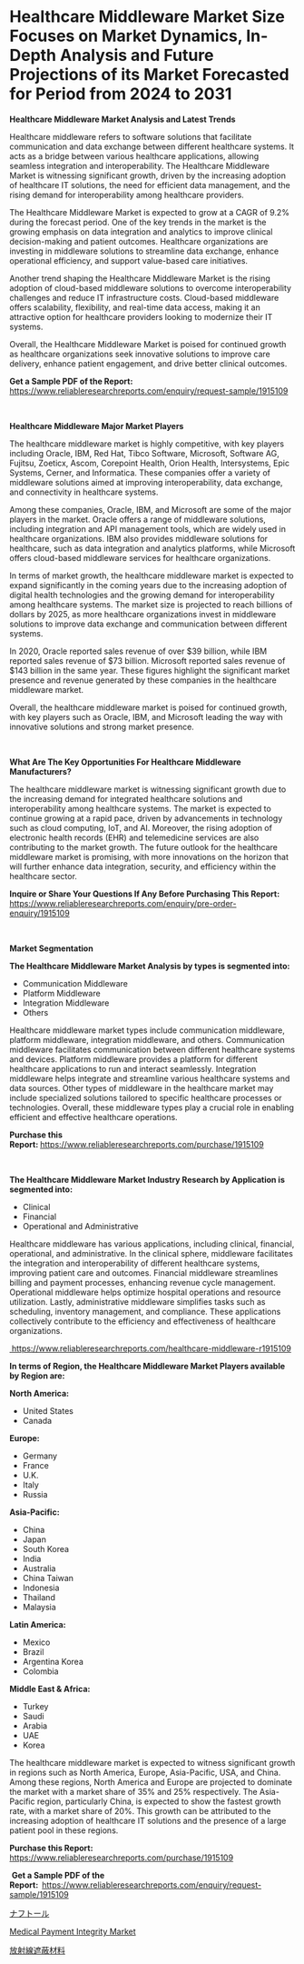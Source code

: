<p><h1>Healthcare Middleware Market Size Focuses on Market Dynamics, In-Depth Analysis and Future Projections of its Market Forecasted for Period from 2024 to 2031</h1></p><p><strong>Healthcare Middleware Market Analysis and Latest Trends</strong></p>
<p><p>Healthcare middleware refers to software solutions that facilitate communication and data exchange between different healthcare systems. It acts as a bridge between various healthcare applications, allowing seamless integration and interoperability. The Healthcare Middleware Market is witnessing significant growth, driven by the increasing adoption of healthcare IT solutions, the need for efficient data management, and the rising demand for interoperability among healthcare providers.</p><p>The Healthcare Middleware Market is expected to grow at a CAGR of 9.2% during the forecast period. One of the key trends in the market is the growing emphasis on data integration and analytics to improve clinical decision-making and patient outcomes. Healthcare organizations are investing in middleware solutions to streamline data exchange, enhance operational efficiency, and support value-based care initiatives.</p><p>Another trend shaping the Healthcare Middleware Market is the rising adoption of cloud-based middleware solutions to overcome interoperability challenges and reduce IT infrastructure costs. Cloud-based middleware offers scalability, flexibility, and real-time data access, making it an attractive option for healthcare providers looking to modernize their IT systems.</p><p>Overall, the Healthcare Middleware Market is poised for continued growth as healthcare organizations seek innovative solutions to improve care delivery, enhance patient engagement, and drive better clinical outcomes.</p></p>
<p><strong>Get a Sample PDF of the Report:&nbsp;</strong> <a href="https://www.reliableresearchreports.com/enquiry/request-sample/1915109">https://www.reliableresearchreports.com/enquiry/request-sample/1915109</a></p>
<p>&nbsp;</p>
<p><strong>Healthcare Middleware Major Market Players</strong></p>
<p><p>The healthcare middleware market is highly competitive, with key players including Oracle, IBM, Red Hat, Tibco Software, Microsoft, Software AG, Fujitsu, Zoeticx, Ascom, Corepoint Health, Orion Health, Intersystems, Epic Systems, Cerner, and Informatica. These companies offer a variety of middleware solutions aimed at improving interoperability, data exchange, and connectivity in healthcare systems.</p><p>Among these companies, Oracle, IBM, and Microsoft are some of the major players in the market. Oracle offers a range of middleware solutions, including integration and API management tools, which are widely used in healthcare organizations. IBM also provides middleware solutions for healthcare, such as data integration and analytics platforms, while Microsoft offers cloud-based middleware services for healthcare organizations.</p><p>In terms of market growth, the healthcare middleware market is expected to expand significantly in the coming years due to the increasing adoption of digital health technologies and the growing demand for interoperability among healthcare systems. The market size is projected to reach billions of dollars by 2025, as more healthcare organizations invest in middleware solutions to improve data exchange and communication between different systems.</p><p>In 2020, Oracle reported sales revenue of over $39 billion, while IBM reported sales revenue of $73 billion. Microsoft reported sales revenue of $143 billion in the same year. These figures highlight the significant market presence and revenue generated by these companies in the healthcare middleware market.</p><p>Overall, the healthcare middleware market is poised for continued growth, with key players such as Oracle, IBM, and Microsoft leading the way with innovative solutions and strong market presence.</p></p>
<p>&nbsp;</p>
<p><strong>What Are The Key Opportunities For Healthcare Middleware Manufacturers?</strong></p>
<p><p>The healthcare middleware market is witnessing significant growth due to the increasing demand for integrated healthcare solutions and interoperability among healthcare systems. The market is expected to continue growing at a rapid pace, driven by advancements in technology such as cloud computing, IoT, and AI. Moreover, the rising adoption of electronic health records (EHR) and telemedicine services are also contributing to the market growth. The future outlook for the healthcare middleware market is promising, with more innovations on the horizon that will further enhance data integration, security, and efficiency within the healthcare sector.</p></p>
<p><strong>Inquire or Share Your Questions If Any Before Purchasing This Report:</strong> <a href="https://www.reliableresearchreports.com/enquiry/pre-order-enquiry/1915109">https://www.reliableresearchreports.com/enquiry/pre-order-enquiry/1915109</a></p>
<p>&nbsp;</p>
<p><strong>Market Segmentation</strong></p>
<p><strong>The Healthcare Middleware Market Analysis by types is segmented into:</strong></p>
<p><ul><li>Communication Middleware</li><li>Platform Middleware</li><li>Integration Middleware</li><li>Others</li></ul></p>
<p><p>Healthcare middleware market types include communication middleware, platform middleware, integration middleware, and others. Communication middleware facilitates communication between different healthcare systems and devices. Platform middleware provides a platform for different healthcare applications to run and interact seamlessly. Integration middleware helps integrate and streamline various healthcare systems and data sources. Other types of middleware in the healthcare market may include specialized solutions tailored to specific healthcare processes or technologies. Overall, these middleware types play a crucial role in enabling efficient and effective healthcare operations.</p></p>
<p><strong>Purchase this Report:&nbsp;</strong><a href="https://www.reliableresearchreports.com/purchase/1915109">https://www.reliableresearchreports.com/purchase/1915109</a></p>
<p>&nbsp;</p>
<p><strong>The Healthcare Middleware Market Industry Research by Application is segmented into:</strong></p>
<p><ul><li>Clinical</li><li>Financial</li><li>Operational and Administrative</li></ul></p>
<p><p>Healthcare middleware has various applications, including clinical, financial, operational, and administrative. In the clinical sphere, middleware facilitates the integration and interoperability of different healthcare systems, improving patient care and outcomes. Financial middleware streamlines billing and payment processes, enhancing revenue cycle management. Operational middleware helps optimize hospital operations and resource utilization. Lastly, administrative middleware simplifies tasks such as scheduling, inventory management, and compliance. These applications collectively contribute to the efficiency and effectiveness of healthcare organizations.</p></p>
<p><a href="https://www.reliableresearchreports.com/healthcare-middleware-r1915109">&nbsp;https://www.reliableresearchreports.com/healthcare-middleware-r1915109</a></p>
<p><strong>In terms of Region, the Healthcare Middleware Market Players available by Region are:</strong></p>
<p>
    <p> <strong> North America: </strong>
        <ul>
            <li>United States</li>
            <li>Canada</li>
        </ul>
        </p> 
    <p> <strong> Europe: </strong>
        <ul>
            <li>Germany</li>
            <li>France</li>
            <li>U.K.</li>
            <li>Italy</li>
            <li>Russia</li>
        </ul>
        </p> 
    <p> <strong> Asia-Pacific: </strong>
        <ul>
            <li>China</li>
            <li>Japan</li>
            <li>South Korea</li>
            <li>India</li>
            <li>Australia</li>
            <li>China Taiwan</li>
            <li>Indonesia</li>
            <li>Thailand</li>
            <li>Malaysia</li>
        </ul>
        </p> 
    <p> <strong> Latin America: </strong>
        <ul>
            <li>Mexico</li>
            <li>Brazil</li>
            <li>Argentina Korea</li>
            <li>Colombia</li>
        </ul>
        </p> 
    <p> <strong> Middle East & Africa: </strong>
        <ul>
            <li>Turkey</li>
            <li>Saudi</li>
            <li>Arabia</li>
            <li>UAE</li>
            <li>Korea</li>
        </ul>
    </p>
    </p>
<p><p>The healthcare middleware market is expected to witness significant growth in regions such as North America, Europe, Asia-Pacific, USA, and China. Among these regions, North America and Europe are projected to dominate the market with a market share of 35% and 25% respectively. The Asia-Pacific region, particularly China, is expected to show the fastest growth rate, with a market share of 20%. This growth can be attributed to the increasing adoption of healthcare IT solutions and the presence of a large patient pool in these regions.</p></p>
<p><strong>Purchase this Report: </strong><a href="https://www.reliableresearchreports.com/purchase/1915109">https://www.reliableresearchreports.com/purchase/1915109</a></p>
<p>&nbsp;<strong>Get a Sample PDF of the Report:&nbsp;&nbsp;</strong><a href="https://www.reliableresearchreports.com/enquiry/request-sample/1915109">https://www.reliableresearchreports.com/enquiry/request-sample/1915109</a></p>
<p><strong></strong></p>
<p><p><a href="https://github.com/oqoeusbvpadwjs08/Market-Research-Report-List-2/blob/main/922700117788.md">ナフトール</a></p><p><a href="https://www.linkedin.com/pulse/medical-payment-integrity-market-centers-aspects-growth-share-lresc">Medical Payment Integrity Market</a></p><p><a href="https://github.com/AaronVargas43/Market-Research-Report-List-1/blob/main/224986360953.md">放射線遮蔽材料</a></p></p>